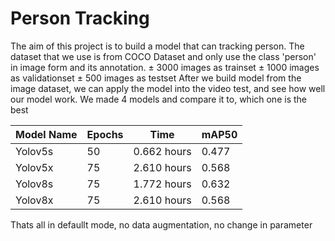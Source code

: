 # Person Tracking

The aim of this project is to build a model that can tracking person.
The dataset that we use is from COCO Dataset and only use the class 'person' in image form and its annotation.
± 3000 images as trainset
± 1000 images as validationset
± 500 images as testset
After we build model from the image dataset, we can apply the model into the video test, and see how well our model work.
We made 4 models and compare it to, which one is the best

| Model Name | Epochs |  Time        | mAP50   |
| ---------  | ------ |  ----        |  ---    |
| Yolov5s    |  50    | 0.662 hours  |  0.477  |
| Yolov5x    |  75    | 2.610 hours  |  0.568  |
| Yolov8s    |  75    | 1.772 hours  |  0.632  |
| Yolov8x    |  75    | 2.610 hours  |  0.568  |

Thats all in defaullt mode, no data augmentation, no change in parameter
